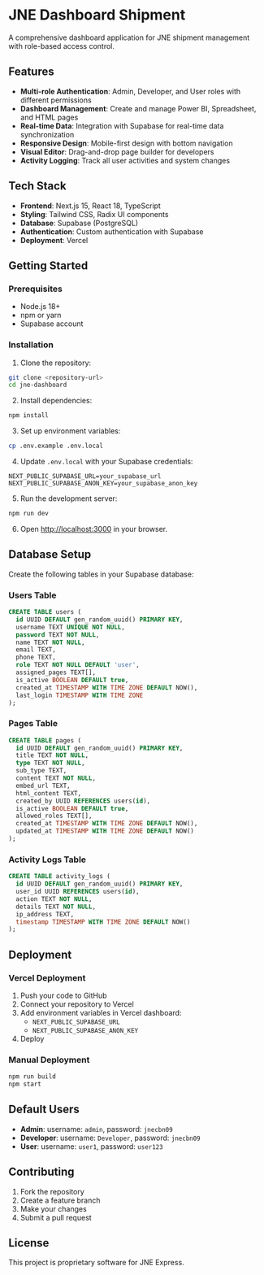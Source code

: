 # JNE Dashboard Shipment

A comprehensive dashboard application for JNE shipment management with role-based access control.

## Features

- **Multi-role Authentication**: Admin, Developer, and User roles with different permissions
- **Dashboard Management**: Create and manage Power BI, Spreadsheet, and HTML pages
- **Real-time Data**: Integration with Supabase for real-time data synchronization
- **Responsive Design**: Mobile-first design with bottom navigation
- **Visual Editor**: Drag-and-drop page builder for developers
- **Activity Logging**: Track all user activities and system changes

## Tech Stack

- **Frontend**: Next.js 15, React 18, TypeScript
- **Styling**: Tailwind CSS, Radix UI components
- **Database**: Supabase (PostgreSQL)
- **Authentication**: Custom authentication with Supabase
- **Deployment**: Vercel

## Getting Started

### Prerequisites

- Node.js 18+ 
- npm or yarn
- Supabase account

### Installation

1. Clone the repository:
```bash
git clone <repository-url>
cd jne-dashboard
```

2. Install dependencies:
```bash
npm install
```

3. Set up environment variables:
```bash
cp .env.example .env.local
```

4. Update `.env.local` with your Supabase credentials:
```
NEXT_PUBLIC_SUPABASE_URL=your_supabase_url
NEXT_PUBLIC_SUPABASE_ANON_KEY=your_supabase_anon_key
```

5. Run the development server:
```bash
npm run dev
```

6. Open [http://localhost:3000](http://localhost:3000) in your browser.

## Database Setup

Create the following tables in your Supabase database:

### Users Table
```sql
CREATE TABLE users (
  id UUID DEFAULT gen_random_uuid() PRIMARY KEY,
  username TEXT UNIQUE NOT NULL,
  password TEXT NOT NULL,
  name TEXT NOT NULL,
  email TEXT,
  phone TEXT,
  role TEXT NOT NULL DEFAULT 'user',
  assigned_pages TEXT[],
  is_active BOOLEAN DEFAULT true,
  created_at TIMESTAMP WITH TIME ZONE DEFAULT NOW(),
  last_login TIMESTAMP WITH TIME ZONE
);
```

### Pages Table
```sql
CREATE TABLE pages (
  id UUID DEFAULT gen_random_uuid() PRIMARY KEY,
  title TEXT NOT NULL,
  type TEXT NOT NULL,
  sub_type TEXT,
  content TEXT NOT NULL,
  embed_url TEXT,
  html_content TEXT,
  created_by UUID REFERENCES users(id),
  is_active BOOLEAN DEFAULT true,
  allowed_roles TEXT[],
  created_at TIMESTAMP WITH TIME ZONE DEFAULT NOW(),
  updated_at TIMESTAMP WITH TIME ZONE DEFAULT NOW()
);
```

### Activity Logs Table
```sql
CREATE TABLE activity_logs (
  id UUID DEFAULT gen_random_uuid() PRIMARY KEY,
  user_id UUID REFERENCES users(id),
  action TEXT NOT NULL,
  details TEXT NOT NULL,
  ip_address TEXT,
  timestamp TIMESTAMP WITH TIME ZONE DEFAULT NOW()
);
```

## Deployment

### Vercel Deployment

1. Push your code to GitHub
2. Connect your repository to Vercel
3. Add environment variables in Vercel dashboard:
   - `NEXT_PUBLIC_SUPABASE_URL`
   - `NEXT_PUBLIC_SUPABASE_ANON_KEY`
4. Deploy

### Manual Deployment

```bash
npm run build
npm start
```

## Default Users

- **Admin**: username: `admin`, password: `jnecbn09`
- **Developer**: username: `Developer`, password: `jnecbn09`
- **User**: username: `user1`, password: `user123`

## Contributing

1. Fork the repository
2. Create a feature branch
3. Make your changes
4. Submit a pull request

## License

This project is proprietary software for JNE Express.